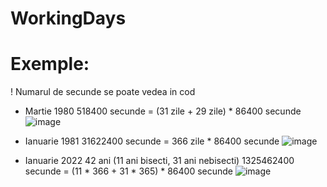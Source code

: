 # WorkingDays
# Exemple: 
! Numarul de secunde se poate vedea in cod
* Martie 1980
518400 secunde = (31 zile + 29 zile) * 86400 secunde
![image](https://user-images.githubusercontent.com/61587939/159333055-cc88a75f-3f33-4f72-af7e-ce40d14057ee.png)

* Ianuarie 1981
31622400 secunde = 366 zile * 86400 secunde
![image](https://user-images.githubusercontent.com/61587939/159334375-6a91adf0-4f95-4ec2-a87a-f0e7aeef4d61.png)

* Ianuarie 2022
42 ani (11 ani bisecti, 31 ani nebisecti)
1325462400 secunde = (11 * 366 + 31 * 365) * 86400 secunde
![image](https://user-images.githubusercontent.com/61587939/159335007-bd6b37ec-aa29-42f3-a838-ea9c9c5bdd56.png)
